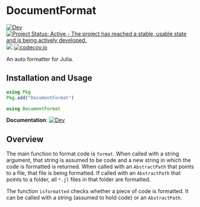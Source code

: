 # DocumentFormat

[![Dev](https://img.shields.io/badge/docs-dev-blue.svg)](https://www.julia-vscode.org/DocumentFormat.jl/dev)
[![Project Status: Active - The project has reached a stable, usable state and is being actively developed.](http://www.repostatus.org/badges/latest/active.svg)](http://www.repostatus.org/#active)
![](https://github.com/julia-vscode/DocumentFormat.jl/workflows/Run%20CI%20on%20master/badge.svg)
[![codecov.io](http://codecov.io/github/julia-vscode/DocumentFormat.jl/coverage.svg?branch=master)](http://codecov.io/github/julia-vscode/DocumentFormat.jl?branch=master)

An auto formatter for Julia.

## Installation and Usage
```julia
using Pkg
Pkg.add("DocumentFormat")
```
```julia
using DocumentFormat
```
**Documentation**: [![Dev](https://img.shields.io/badge/docs-dev-blue.svg)](https://www.julia-vscode.org/DocumentFormat.jl/dev)

## Overview
The main function to format code is `format`. When called with a string argument, that string is assumed to be code and a new string in which the code is formatted is returned. When called with an `AbstractPath` that points to a file, that file is being formatted. If called with an `AbstractPath` that points to a folder, all `*.jl` files in that folder are formatted.

The function `isformatted` checks whether a piece of code is formatted. It can be called with a string (assumed to hold code) or an `AbstractPath`.
